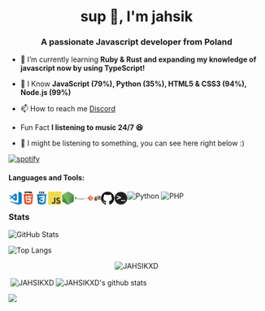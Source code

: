 
<h1 align="center">sup 👋, I'm jahsik</h1>
<h3 align="center">A passionate Javascript developer from Poland</h3>

- 🌱 I’m currently learning **Ruby & Rust and expanding my knowledge of javascript now by using TypeScript!**

- 🌱 I Know **JavaScript (79%), Python (35%), HTML5 & CSS3 (94%), Node.js (99%)**

- 📫 How to reach me [Discord](https://discord.com/users/633637146829520903)

- Fun Fact **I listening to music 24/7 😆**

- 🎵 I might be listening to something, you can see here right below :)

[<img src="https://readme-spotify-status-pi.vercel.app/api/run-spotify-status" alt="spotify" width="500" />](https://open.spotify.com/user/jahsik)


#### Languages and Tools:

<img align="left" alt="Visual Studio Code" width="26px" src="https://raw.githubusercontent.com/github/explore/80688e429a7d4ef2fca1e82350fe8e3517d3494d/topics/visual-studio-code/visual-studio-code.png" />
<img align="left" alt="HTML5" width="26px" src="https://raw.githubusercontent.com/github/explore/80688e429a7d4ef2fca1e82350fe8e3517d3494d/topics/html/html.png" />
<img align="left" alt="CSS3" width="26px" src="https://raw.githubusercontent.com/github/explore/80688e429a7d4ef2fca1e82350fe8e3517d3494d/topics/css/css.png" />
<img align="left" alt="JavaScript" width="26px" src="https://raw.githubusercontent.com/github/explore/80688e429a7d4ef2fca1e82350fe8e3517d3494d/topics/javascript/javascript.png" />
<img align="left" alt="Node.js" width="26px" src="https://raw.githubusercontent.com/github/explore/80688e429a7d4ef2fca1e82350fe8e3517d3494d/topics/nodejs/nodejs.png" />
<img align="left" alt="MongoDB" width="26px" src="https://raw.githubusercontent.com/github/explore/80688e429a7d4ef2fca1e82350fe8e3517d3494d/topics/mongodb/mongodb.png" />
<img align="left" alt="Git" width="26px" src="https://raw.githubusercontent.com/github/explore/80688e429a7d4ef2fca1e82350fe8e3517d3494d/topics/git/git.png" />
<img align="left" alt="GitHub" width="26px" src="https://raw.githubusercontent.com/github/explore/78df643247d429f6cc873026c0622819ad797942/topics/github/github.png" />
<img align="left" alt="Terminal" width="26px" src="https://raw.githubusercontent.com/github/explore/80688e429a7d4ef2fca1e82350fe8e3517d3494d/topics/terminal/terminal.png" />
<img allign="left" alt="Python" src="https://img.shields.io/badge/python%20-%2314354C.svg?&style=for-the-badge&logo=python&logoColor=white"/>
<img allign="left" alt="PHP" src="https://img.shields.io/badge/php-%23777BB4.svg?&style=for-the-badge&logo=php&logoColor=white"/>


### Stats

![GitHub Stats](https://github-readme-stats.vercel.app/api?username=JAHSIKXD&show_icons=true&theme=dark)

![Top Langs](https://github-readme-stats.vercel.app/api/top-langs/?username=JAHSIKXD&theme=dark&layout=compact)

<p align="center"> <img src="https://komarev.com/ghpvc/?username=JAHSIKXD" alt="JAHSIKXD" /> </p>
<p>&nbsp;<img align="center" src="https://github-readme-stats.vercel.app/api?username=JAHSIKXD&show_icons=true&theme=dracula" alt="JAHSIKXD" height="200"/>
<img align="center" src="https://github-readme-stats.vercel.app/api/top-langs/?username=JAHSIKXD&hide=lua&theme=dracula" alt="JAHSIKXD's github stats"/>
<div><img src="https://github-profile-trophy.vercel.app/?username=JAHSIKXD&theme=dracula" width="1200"></div></p>





